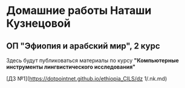 # Домашние работы Наташи Кузнецовой
## ОП "Эфиопия и арабский мир", 2 курс


Здесь будут публиковаться материалы по курсу **"Компьютерные инструменты лингвистического исследования"**


[ДЗ №1](https://dotpointnet.github.io/ethiopia_CILS/dz 1/.nk.md)


